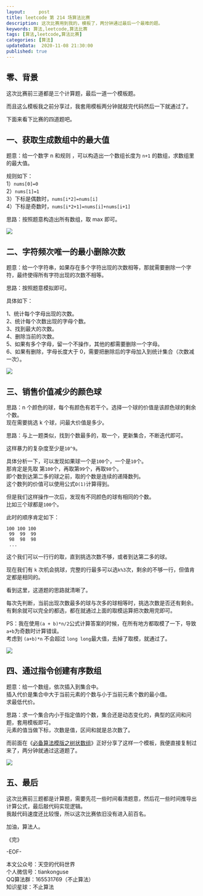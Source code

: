 ```yaml
---   
layout:     post  
title: leetcode 第 214 场算法比赛  
description: 这次比赛用到我的，模板了，两分钟通过最后一个最难的题。  
keywords: 算法,leetcode,算法比赛  
tags: [算法,leetcode,算法比赛]    
categories: [算法]  
updateData:  2020-11-08 21:30:00  
published: true  
---  
```



## 零、背景  


这次比赛前三道都是三个计算题，最后一道一个模板题。  


而且这么模板我之前分享过，我套用模板两分钟就敲完代码然后一下就通过了。  


下面来看下比赛的四道题吧。  


## 一、获取生成数组中的最大值  


题意：给一个数字 n 和规则 ，可以构造出一个数组长度为 `n+1` 的数组，求数组里的最大值。  


规则如下：  
1）`nums[0]=0`  
2）`nums[1]=1`  
3）下标是偶数时，`nums[i*2]=nums[i]`  
4）下标是奇数时，`nums[i*2+1]=nums[i]+nums[i+1]`  


思路：按照题意构造出所有数组，取 max 即可。  


![](//res2020.tiankonguse.com/images/2020/11/08/001.png)  


## 二、字符频次唯一的最小删除次数  


题意：给一个字符串，如果存在多个字符出现的次数相等，那就需要删除一个字符，最终使得所有字符出现的次数不相等。  


思路：按照题意模拟即可。  


具体如下：  


1、统计每个字母出现的次数。  
2、统计每个次数出现的字母个数。  
3、找到最大的次数。  
4、删除当前的次数。  
5、如果有多个字母，留一个不操作，其他的都需要删除一个字母。  
6、如果有删除，字母长度大于 0，需要把删除后的字母加入到统计集合（次数减一次）。  



![](//res2020.tiankonguse.com/images/2020/11/08/002.png)  


## 三、销售价值减少的颜色球  


思路：n 个颜色的球，每个有颜色有若干个。选择一个球的价值是该颜色球的剩余个数。  
现在需要挑选 k 个球，问最大价值是多少。  


思路：与上一题类似，找到个数最多的，取一个，更新集合，不断迭代即可。  


这样暴力的复杂度至少是`10^9`。  



具体分析一下，可以发现如果球一个是`100`个，一个是`10`个。  
那肯定是先取 第`100`个，再取第`99`个，再取`98`个。  
即个数到达第二多的球之前，取的个数是连续的递降数列。  
这个数列的价值可以使用公式`O(1)`计算得到。  


但是我们这样操作一次后，发现有不同颜色的球有相同的个数。  
比如三个球都是`100`个。  


此时的顺序肯定如下：  


```
100 100 100  
 99  99  99  
 98  98  98  
 ...
```


这个我们可以一行行的取，直到挑选次数不够，或者到达第二多的球。  


现在我们有 `k` 次机会挑球，完整的行最多可以选`k%3`次，剩余的不够一行，但值肯定都是相同的。  



看到这里，这道题的思路就清晰了。  



每次先判断，当前出现次数最多的球与次多的球相等时，挑选次数是否还有剩余。  
有剩余就可以完全的都选，都在就通过上面的取模运算把次数用完即可。  


PS：我在使用`(a + b)*n/2`公式计算答案的时候，在所有地方都取模了一下，导致`a+b`为奇数时计算错误。  
考虑到 `(a+b)*n` 不会超过 `long long`最大值，去掉了取模，就通过了。  


![](//res2020.tiankonguse.com/images/2020/11/08/003.png)  


## 四、通过指令创建有序数组  


题意：给一个数组，依次插入到集合中。  
插入代价是集合中大于当前元素的个数与小于当前元素个数的最小值。  
求最低代价。  



思路：求一个集合内小于指定值的个数，集合还是动态变化的，典型的区间和问题，套用模板即可。  
元素的值当做下标，次数是值，区间和就是总次数了。  


而前面在《[必备算法模版之树状数组](https://mp.weixin.qq.com/s/pIzfukAJH95_jTjYum_GbA)》正好分享了这样一个模板，我便直接复制过来了，两分钟就通过这道题了。  



![](//res2020.tiankonguse.com/images/2020/11/08/004.png)  



## 五、最后  


这次比赛前三题都是计算题，需要先花一些时间看清题意，然后花一些时间推导出计算公式，最后敲代码实现逻辑。  
我敲代码速度还比较慢，所以这次比赛依旧没有进入前百名。  




加油，算法人。  


《完》  


-EOF-  



本文公众号：天空的代码世界  
个人微信号：tiankonguse  
QQ算法群：165531769（不止算法）  
知识星球：不止算法  


